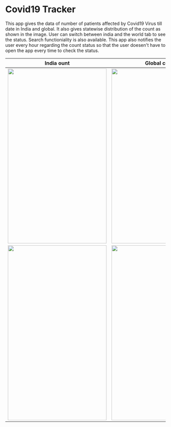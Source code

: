 
# Covid19 Tracker
This app gives the data of number of patients affected by Covid19 Virus till date in India and global. It also gives statewise distribution of the count as shown in the image. User can switch between india and the world tab to see the status. Search functioniality is also available. This app also notifies the user every hour regarding the count status so that the user doesen't have to open the app every time to check the status.

| India ount | Global count |
|--|--|
| <img src="https://user-images.githubusercontent.com/45118110/80280012-de813600-871e-11ea-9130-7898c799660b.png" width="310" height="550" /> | <img src="https://user-images.githubusercontent.com/45118110/80280012-de813600-871e-11ea-9130-7898c799660b.png" width="310" height="550" /> |
|<img src="https://user-images.githubusercontent.com/45118110/80280065-3cae1900-871f-11ea-8d36-f3a23d2188bf.png" width="310" height="550" />|<img src="https://user-images.githubusercontent.com/45118110/80280330-083b5c80-8721-11ea-8685-1e9cb912db57.png" width="310" height="550" />|
